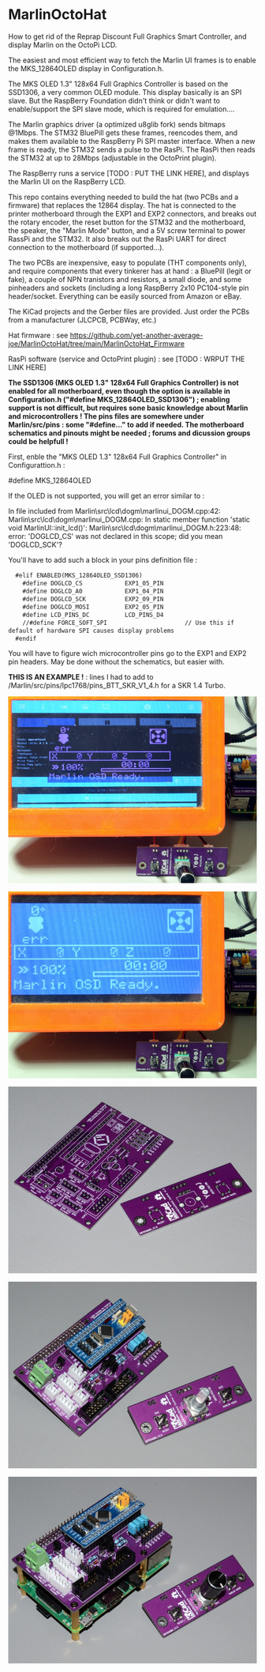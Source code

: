 # MarlinOctoHat
 
How to get rid of the Reprap Discount Full Graphics Smart Controller, and display Marlin on the OctoPi LCD.

The easiest and most efficient way to fetch the Marlin UI frames is to enable the MKS_12864OLED display in Configuration.h.

The MKS OLED 1.3" 128x64 Full Graphics Controller is based on the SSD1306, a very common OLED module. This display basically is an SPI slave. But the RaspBerry Foundation didn't think or didn't want to enable/support the SPI slave mode, which is required for emulation....

The Marlin graphics driver (a optimized u8glib fork) sends bitmaps @1Mbps. The STM32 BluePill gets these frames, reencodes them, and makes them available to the RaspBerry Pi SPI master interface. When a new frame is ready, the STM32 sends a pulse to the RasPi. The RasPi then reads the STM32 at up to 28Mbps (adjustable in the OctoPrint plugin).

The RaspBerry runs a service [TODO : PUT THE LINK HERE], and displays the Marlin UI on the RaspBerry LCD.

This repo contains everything needed to build the hat (two PCBs and a firmware) that replaces the 12864 display. The hat is connected to the printer motherboard through the EXP1 and EXP2 connectors, and breaks out the rotary encoder, the reset button for the STM32 and the motherboard, the speaker, the "Marlin Mode" button, and a 5V screw terminal to power RassPi and the STM32. It also breaks out the RasPi UART for direct connection to the motherboard (if supported...).

The two PCBs are inexpensive, easy to populate (THT components only), and require components that every tinkerer has at hand : a BluePill (legit or fake), a couple of NPN tranistors and resistors, a small diode, and some pinheaders and sockets (including a long RaspBerry 2x10 PC104-style pin header/socket. Everything can be easily sourced from Amazon or eBay.

The KiCad projects and the Gerber files are provided. Just order the PCBs from a manufacturer (JLCPCB, PCBWay, etc.)

Hat firmware : see https://github.com/yet-another-average-joe/MarlinOctoHat/tree/main/MarlinOctoHat_Firmware

RasPi software (service and OctoPrint plugin) : see [TODO : WRPUT THE LINK HERE]

**The SSD1306 (MKS OLED 1.3" 128x64 Full Graphics Controller) is not enabled for all motherboard, even though the option is available in Configuration.h ("#define MKS_12864OLED_SSD1306") ; enabling support is not difficult, but requires sone basic knowledge about Marlin and microcontrollers ! The pins files are somewhere under Marlin/src/pins : some "#define..." to add if needed. The motherboard schematics and pinouts might be needed ; forums and dicussion groups could be helpfull !**

First, enble the "MKS OLED 1.3" 128x64 Full Graphics Controller" in Configurattion.h :

#define MKS_12864OLED

If the OLED is not supported, you will get an error similar to :

In file included from Marlin\src\lcd\dogm\marlinui_DOGM.cpp:42:
Marlin\src\lcd\dogm\marlinui_DOGM.cpp: In static member function 'static void MarlinUI::init_lcd()':
Marlin\src\lcd\dogm\marlinui_DOGM.h:223:48: error: 'DOGLCD_CS' was not declared in this scope; did you mean 'DOGLCD_SCK'?

You'll have to add such a block in your pins definition file :

      #elif ENABLED(MKS_12864OLED_SSD1306)
        #define DOGLCD_CS            EXP1_05_PIN
        #define DOGLCD_A0            EXP1_04_PIN
        #define DOGLCD_SCK           EXP2_09_PIN
        #define DOGLCD_MOSI          EXP2_05_PIN
        #define LCD_PINS_DC          LCD_PINS_D4
        //#define FORCE_SOFT_SPI                      // Use this if default of hardware SPI causes display problems
      #endif

You will have to figure wich microcontroller pins go to the EXP1 and EXP2 pin headers. May be done without the schematics, but easier with.  

**THIS IS AN EXAMPLE !** : lines I had to add to /Marlin/src/pins/lpc1768/pins_BTT_SKR_V1_4.h for a SKR 1.4 Turbo.




![](https://github.com/yet-another-average-joe/MarlinOctoHat/blob/main/Pictures/DSC_8491.JPG)

![](https://github.com/yet-another-average-joe/MarlinOctoHat/blob/main/Pictures/DSC_8492.JPG)

![](https://github.com/yet-another-average-joe/MarlinOctoHat/blob/main/Pictures/DSC_8485.JPG)

![](https://github.com/yet-another-average-joe/MarlinOctoHat/blob/main/Pictures/DSC_8486.JPG)

![](https://github.com/yet-another-average-joe/MarlinOctoHat/blob/main/Pictures/DSC_8487.JPG)
